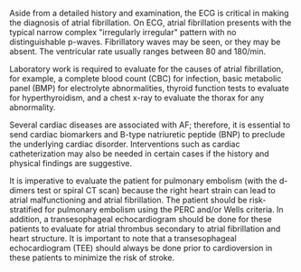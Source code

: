 Aside from a detailed history and examination, the ECG is critical in making the diagnosis of atrial fibrillation. On ECG, atrial fibrillation presents with the typical narrow complex "irregularly irregular" pattern with no distinguishable p-waves. Fibrillatory waves may be seen, or they may be absent. The ventricular rate usually ranges between 80 and 180/min.

Laboratory work is required to evaluate for the causes of atrial fibrillation, for example, a complete blood count (CBC) for infection, basic metabolic panel (BMP) for electrolyte abnormalities, thyroid function tests to evaluate for hyperthyroidism, and a chest x-ray to evaluate the thorax for any abnormality.

Several cardiac diseases are associated with AF; therefore, it is essential to send cardiac biomarkers and B-type natriuretic peptide (BNP) to preclude the underlying cardiac disorder. Interventions such as cardiac catheterization may also be needed in certain cases if the history and physical findings are suggestive.

It is imperative to evaluate the patient for pulmonary embolism (with the d-dimers test or spiral CT scan) because the right heart strain can lead to atrial malfunctioning and atrial fibrillation. The patient should be risk-stratified for pulmonary embolism using the PERC and/or Wells criteria. In addition, a transesophageal echocardiogram should be done for these patients to evaluate for atrial thrombus secondary to atrial fibrillation and heart structure. It is important to note that a transesophageal echocardiogram (TEE) should always be done prior to cardioversion in these patients to minimize the risk of stroke.